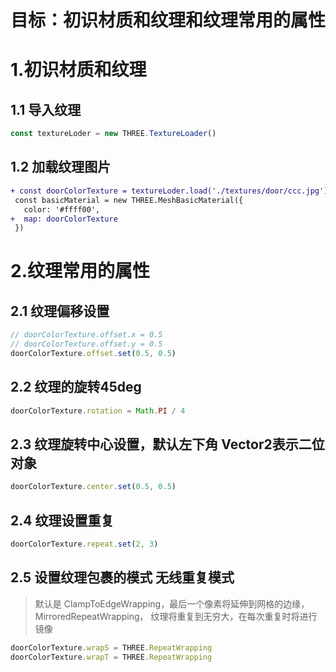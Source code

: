 # 目标：初识材质和纹理和纹理常用的属性
# 1.初识材质和纹理
## 1.1 导入纹理
```ts
const textureLoder = new THREE.TextureLoader()
```
## 1.2 加载纹理图片
```diff
+ const doorColorTexture = textureLoder.load('./textures/door/ccc.jpg')
 const basicMaterial = new THREE.MeshBasicMaterial({
   color: '#ffff00',
+  map: doorColorTexture
 })
```

# 2.纹理常用的属性
## 2.1 纹理偏移设置
```ts
// doorColorTexture.offset.x = 0.5
// doorColorTexture.offset.y = 0.5
doorColorTexture.offset.set(0.5, 0.5)
```

## 2.2 纹理的旋转45deg
```ts
doorColorTexture.rotation = Math.PI / 4
```

## 2.3 纹理旋转中心设置，默认左下角 Vector2表示二位对象
```ts
doorColorTexture.center.set(0.5, 0.5)
```

## 2.4 纹理设置重复
```ts
doorColorTexture.repeat.set(2, 3)
```

## 2.5 设置纹理包裹的模式 无线重复模式
> 默认是 ClampToEdgeWrapping，最后一个像素将延伸到网格的边缘，
> MirroredRepeatWrapping， 纹理将重复到无穷大，在每次重复时将进行镜像

```ts
doorColorTexture.wrapS = THREE.RepeatWrapping
doorColorTexture.wrapT = THREE.RepeatWrapping
```